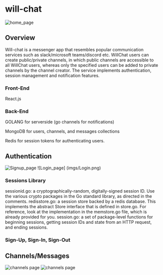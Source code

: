 # will-chat
![home_page](imgs/Signup.png) <!-- .element height="20%" width="20%" -->

## Overview
Will-chat is a messenger app that resembles popular communication services such as slack/microsoft teams/discord etc. WillChat users can create public/private channels, in which public channels are accessible to all WillChat users, whereas only the specified users can be added to private channels by the channel creator. The service implements authentication, session management and notification features. 

### Front-End
React.js

### Back-End
GOLANG for serverside (go channels for notifications)

MongoDB for users, channels, and messages collections 

Redis for session tokens for authenticating users. 


## Authentication

![Signup_page](imgs/Signup.png) <!-- .element height="40%" width="40%" -->
![Login_page] (imgs/Login.png) <!-- .element height="40%" width="40%" -->

### Sessions Library

sessionid.go: a cryptographically-random, digitally-signed session ID. Use the various crypto packages in the Go standard library, as directed in the comments.
redisstore.go: a session store backed by a redis database. This implements the abstract Store interface that is defined in store.go. For reference, look at the implementation in the memstore.go file, which is already provided for you.
session.go: a set of package-level functions for beginning sessions, getting session IDs and state from an HTTP request, and ending sessions.

### Sign-Up, Sign-In, Sign-Out



## Channels/Messages
![channels page](imgs/channels.png) <!-- .element height="30%" width="30%" -->
![channels page](imgs/chat.png) <!-- .element height="30%" width="30%" -->




